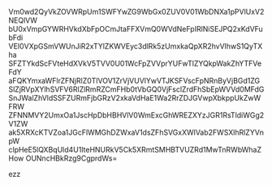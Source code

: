 Vm0wd2QyVkZOVWRpUm1SWFYwZG9WbGx0ZUV0V01WbDNXa1pPVlUxV2NEQlVW
bU0xVmpGYWRHVkdXbFpOCmJtaFFXVmQ0WVdNeFpIRlNiSEJPQ2xKdVFubFdi
VEI0VXpGSmVWUnJiR2xTYlZKWVEyc3dlRk5zUmxkaQpXR2hvVlhwS1QyTXha
SFZTYkdScFVteHdXVkV5TVV0U01WcFpZVVprYUFwTlZYQkpWakZhYTFVeFdY
aFQKYmxaWFlrZFNjRlZ0TlVOV1ZrVjVUVlYwVTJKSFVscFpNRnByVjBGd1ZG
SlZjRVpXYlhSVFV6RlZlRmRZCmFHb0tVbGQ0VjFsclZrdFhSbEpWVVd0MFdG
SnJWalZhVldSSFZURmFjbGRzV2xkaVdHaE1Wa2RrZDJGVwpXbkppUkZwWFRW
ZFNNMVY2UmxOa1JscHpDbHBHVlV0WmExcGhWREZXYzJGR1RsTldiWGg2V1ZW
ak5XRXcKTVZoa1JGcFlWMGhDZWxaV1dsZFhSVGxXWlVab2FWSXlhRlZYVnpW
clpHeE5lQXBqUld4U1lteHNURkV5Ck5XRmtSMHBTVUZRd1MwTnRWbWhaZHow
OUNncHBkRzg9CgprdWs=

ezz